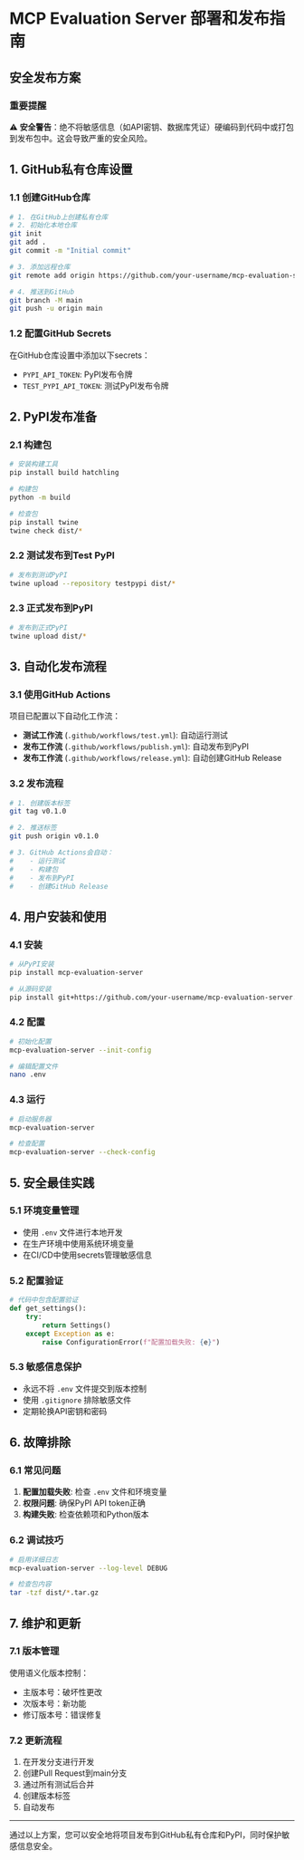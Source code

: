 # MCP Evaluation Server 部署和发布指南

## 安全发布方案

### 重要提醒
⚠️ **安全警告**：绝不将敏感信息（如API密钥、数据库凭证）硬编码到代码中或打包到发布包中。这会导致严重的安全风险。

## 1. GitHub私有仓库设置

### 1.1 创建GitHub仓库
```bash
# 1. 在GitHub上创建私有仓库
# 2. 初始化本地仓库
git init
git add .
git commit -m "Initial commit"

# 3. 添加远程仓库
git remote add origin https://github.com/your-username/mcp-evaluation-server.git

# 4. 推送到GitHub
git branch -M main
git push -u origin main
```

### 1.2 配置GitHub Secrets
在GitHub仓库设置中添加以下secrets：
- `PYPI_API_TOKEN`: PyPI发布令牌
- `TEST_PYPI_API_TOKEN`: 测试PyPI发布令牌

## 2. PyPI发布准备

### 2.1 构建包
```bash
# 安装构建工具
pip install build hatchling

# 构建包
python -m build

# 检查包
pip install twine
twine check dist/*
```

### 2.2 测试发布到Test PyPI
```bash
# 发布到测试PyPI
twine upload --repository testpypi dist/*
```

### 2.3 正式发布到PyPI
```bash
# 发布到正式PyPI
twine upload dist/*
```

## 3. 自动化发布流程

### 3.1 使用GitHub Actions
项目已配置以下自动化工作流：

- **测试工作流** (`.github/workflows/test.yml`): 自动运行测试
- **发布工作流** (`.github/workflows/publish.yml`): 自动发布到PyPI
- **发布工作流** (`.github/workflows/release.yml`): 自动创建GitHub Release

### 3.2 发布流程
```bash
# 1. 创建版本标签
git tag v0.1.0

# 2. 推送标签
git push origin v0.1.0

# 3. GitHub Actions会自动：
#    - 运行测试
#    - 构建包
#    - 发布到PyPI
#    - 创建GitHub Release
```

## 4. 用户安装和使用

### 4.1 安装
```bash
# 从PyPI安装
pip install mcp-evaluation-server

# 从源码安装
pip install git+https://github.com/your-username/mcp-evaluation-server.git
```

### 4.2 配置
```bash
# 初始化配置
mcp-evaluation-server --init-config

# 编辑配置文件
nano .env
```

### 4.3 运行
```bash
# 启动服务器
mcp-evaluation-server

# 检查配置
mcp-evaluation-server --check-config
```

## 5. 安全最佳实践

### 5.1 环境变量管理
- 使用 `.env` 文件进行本地开发
- 在生产环境中使用系统环境变量
- 在CI/CD中使用secrets管理敏感信息

### 5.2 配置验证
```python
# 代码中包含配置验证
def get_settings():
    try:
        return Settings()
    except Exception as e:
        raise ConfigurationError(f"配置加载失败: {e}")
```

### 5.3 敏感信息保护
- 永远不将 `.env` 文件提交到版本控制
- 使用 `.gitignore` 排除敏感文件
- 定期轮换API密钥和密码

## 6. 故障排除

### 6.1 常见问题
1. **配置加载失败**: 检查 `.env` 文件和环境变量
2. **权限问题**: 确保PyPI API token正确
3. **构建失败**: 检查依赖项和Python版本

### 6.2 调试技巧
```bash
# 启用详细日志
mcp-evaluation-server --log-level DEBUG

# 检查包内容
tar -tzf dist/*.tar.gz
```

## 7. 维护和更新

### 7.1 版本管理
使用语义化版本控制：
- 主版本号：破坏性更改
- 次版本号：新功能
- 修订版本号：错误修复

### 7.2 更新流程
1. 在开发分支进行开发
2. 创建Pull Request到main分支
3. 通过所有测试后合并
4. 创建版本标签
5. 自动发布

---

通过以上方案，您可以安全地将项目发布到GitHub私有仓库和PyPI，同时保护敏感信息安全。